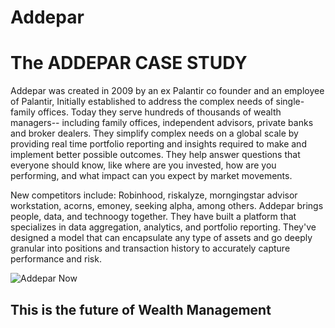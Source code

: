 # Addepar
<h1>The ADDEPAR CASE STUDY</h1>
Addepar was created in 2009 by an ex Palantir co founder and an employee of Palantir, Initially established to address the complex needs of single-family offices. Today they serve hundreds of thousands of wealth managers-- including family offices, independent advisors, private banks and broker dealers. They simplify complex needs on a global scale by providing real time portfolio reporting and insights required to make and implement better possible outcomes. They help answer questions that everyone should know, like where are you invested, how are you performing, and what impact can you expect by market movements.

New competitors include: Robinhood, riskalyze, morngingstar advisor workstation, acorns, emoney, seeking alpha, among others. Addepar brings people, data, and technoogy together. They have built a platform that specializes in data aggregation, analytics, and portfolio reporting. They've designed a model that can encapsulate any type of assets and go deeply granular into positions and transaction history to accurately capture performance and risk.

<img src="https://github.com/lchristij/Addepar/images/addepar1.jpg" alt="Addepar Now">

<h2>This is the future of Wealth Management</h2>
